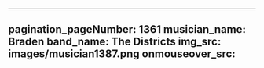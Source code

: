 ------
pagination_pageNumber: 1361
musician_name: Braden
band_name: The Districts
img_src: images/musician1387.png
onmouseover_src: 
------